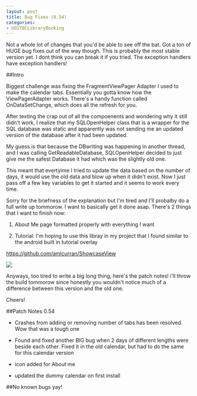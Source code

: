```yaml
---
layout: post
title: Bug Fixes (0.54)
categories:
- UOITDCLibraryBooking
---
```

Not a whole lot of changes that you'd be able to see off the bat. Got a
ton of HUGE bug fixes out of the way though. This is probably the most
stable version yet. I dont think you can break it if you tried. The
exception handlers have exception handlers!

##Intro

Biggest challenge was fixing the FragmentViewPager Adapter I used to
make the calendar tabs. Essentially you gotta know how the
ViewPagerAdapter works. There's a handy function called OnDataSetChange,
which does all the refresh for you. 

After texting the crap out of all
the compoenents and wondering why it still didn't work, I realize that
my SQLOpenHelper class that is a wrapper for the SQL database was static
and apparently was not sending me an updated version of the database
after it had been updated.

My guess is that because the DBwriting was happening in another thread,
and I was calling GetReadableDatabase, SQLOpenHelper decided to just
give me the safest Database it had which was the slightly old one. 

This meant that evertyime I tried to update the data based on the number of
days, it would use the old data and blow up when it didn't exist. Now I
just pass off a few key variables to get it started and it seems to work
every time.

Sorry for the briefness of the explanation but I'm tired and I'll
probalby do a full write up tommorow. I want to basically get it done
asap. There's 2 things that I want to finish now:

1. About Me page formatted properly with everything I want

2. Tutorial: I'm hoping to use this libray in my project that I found
similar to the android built in tutorial overlay

https://github.com/amlcurran/ShowcaseView

![](https://raw.githubusercontent.com/amlcurran/ShowcaseView/master/example.png)

Anyways, too tired to write a big long thing, here's the patch notes!
i'll throw the build tommorow since honestly you wouldn't notice much of
a difference between this version and the old one.

Cheers!

##Patch Notes 0.54

* Crashes from adding or removing number of tabs has been resolved. Wow that was a tough one

* Found and fixed another BIG bug when 2 days of different lengths were beside each other. Fixed it in the old calendar, but had to do the same
for this calendar version

* icon added for About me

* updated the dummy calendar on first install

##No known bugs yay!
